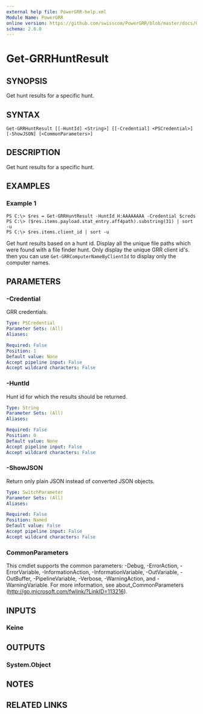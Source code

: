 ```yaml
---
external help file: PowerGRR-help.xml
Module Name: PowerGRR
online version: https://github.com/swisscom/PowerGRR/blob/master/docs/Get-GRRHuntResult.md
schema: 2.0.0
---
```


# Get-GRRHuntResult

## SYNOPSIS
Get hunt results for a specific hunt.

## SYNTAX

```
Get-GRRHuntResult [[-HuntId] <String>] [[-Credential] <PSCredential>] [-ShowJSON] [<CommonParameters>]
```

## DESCRIPTION
Get hunt results for a specific hunt.

## EXAMPLES

### Example 1
```
PS C:\> $res = Get-GRRHuntResult -HuntId H:AAAAAAAA -Credential $creds
PS C:\> ($res.items.payload.stat_entry.aff4path).substring(31) | sort -u
PS C:\> $res.items.client_id | sort -u
```

Get hunt results based on a hunt id. Display all the unique file paths which
were found with a file finder hunt. Only display the unique GRR client id's.
then you can use `Get-GRRComputerNameByClientId` to display only the computer
names.

## PARAMETERS

### -Credential
GRR credentials.

```yaml
Type: PSCredential
Parameter Sets: (All)
Aliases:

Required: False
Position: 1
Default value: None
Accept pipeline input: False
Accept wildcard characters: False
```

### -HuntId
Hunt id for which the results should be returned.

```yaml
Type: String
Parameter Sets: (All)
Aliases:

Required: False
Position: 0
Default value: None
Accept pipeline input: False
Accept wildcard characters: False
```

### -ShowJSON
Return only plain JSON instead of converted JSON objects.

```yaml
Type: SwitchParameter
Parameter Sets: (All)
Aliases:

Required: False
Position: Named
Default value: False
Accept pipeline input: False
Accept wildcard characters: False
```

### CommonParameters
This cmdlet supports the common parameters: -Debug, -ErrorAction, -ErrorVariable, -InformationAction, -InformationVariable, -OutVariable, -OutBuffer, -PipelineVariable, -Verbose, -WarningAction, and -WarningVariable. For more information, see about_CommonParameters (http://go.microsoft.com/fwlink/?LinkID=113216).

## INPUTS

### Keine

## OUTPUTS

### System.Object

## NOTES

## RELATED LINKS
